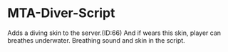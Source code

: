 # MTA-Diver-Script
Adds a diving skin to the server.(ID:66) And if wears this skin, player can breathes underwater. Breathing sound and skin in the script.
